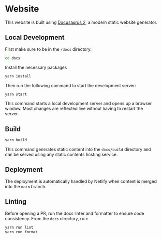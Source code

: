 # Website

This website is built using [Docusaurus 2](https://docusaurus.io/), a modern static website generator.

## Local Development

First make sure to be in the `/docs` directory:

```bash
cd docs
```

Install the necessary packages

```bash
yarn install
```

Then run the following command to start the development server:

```bash
yarn start
```

This command starts a local development server and opens up a browser window.
Most changes are reflected live without having to restart the server.

## Build

```bash
yarn build
```

This command generates static content into the `docs/build` directory and can be served using any static contents hosting service.

## Deployment

The deployment is automatically handled by Netlify when content is merged into the `main` branch.

## Linting

Before opening a PR, run the docs linter and formatter to ensure code consistency. From the `docs` directory, run:

```bash
yarn run lint
yarn run format
```
